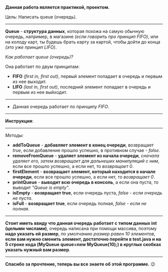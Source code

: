 **Данная работа является практикой, проектом.**

Цель: Написать queue (очередь).

_______________________________

**Queue** - **структура данных**, которая похожа на самую обычную очередь, например, в магазине *(если говорить про принцип FIFO)*, или на колоду карт, ты будешь брать карту за картой, чтобы дойти до конца *(это уже принцип LIFO)*.

*Как работает queue (очередь)?*

 Она работает по двум принципам:
  - **FIFO** *(first in, first out)*, первый элемент попадает в очередь и первым из нее выходит.
  - **LIFO** *(last in, first out)*, последний элемент попадает в очередь и первым из нее выйходит. 
  
_______________________________
- Данная очередь работает по принципу *FIFO*.

_______________________________
**Инструкция**:
_______________________________
*Методы*:
 - **addToQueue** - **добавляет элемент в конец очереди**, возвращает *true*, если добавление прошло успешно, в противном случае - *false*.
 - **removeFromQueue** - **удаляет элемент из начала очереди**, *сначала удаляет его, затем возвращает для дальнеших манипуляций с ним*, если все прошло успешно, а если нет, то *возвращает 0*.
 - **firstElement** - **возвращает элемент, который находится в начале очереди**, если все прошло успешно, а если нет, то *возвращает 0*.
 - **printQueue** - **выводит всю очередь в консоль**, а если она пуста, то выводит *"Queue is empty"*.
 - **isEmpty** - **возвращает true**, если очередь пуста, *false - если очередь не пуста*.
 - **isFull** - **возвращает true**, если очередь полная, *false - если не полная*.
 
_______________________________
**Стоит иметь ввиду что данная очередь работает с типом данных int (целыми числами)**, очередь написана при помощи массива, поэтому **надо указать ей размер**, *по умолчанию размер равен 10 элементов*, **если вам нужно сменить элемент, достаточно перейти в test.java и на 5 строке кода (MyQueue queue=new MyQueue(10);) в круглых скобках указать нужный вам размер**.
_______________________________
**Спасибо за прочтение, теперь вы все знаете об этой программе.** 😉
 